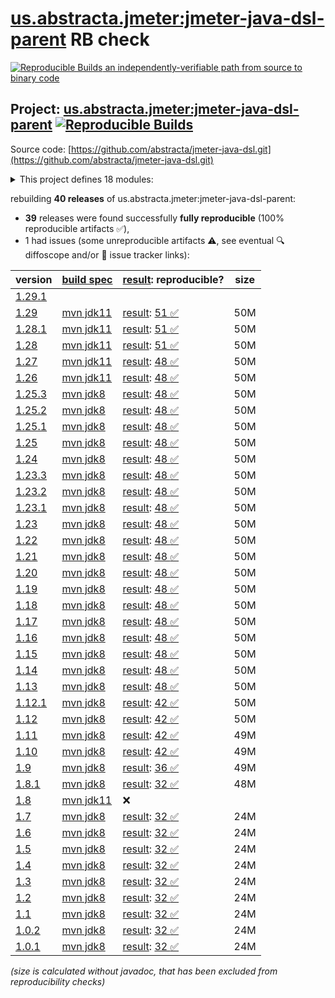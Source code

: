 [us.abstracta.jmeter:jmeter-java-dsl-parent](https://central.sonatype.com/artifact/us.abstracta.jmeter/jmeter-java-dsl-parent/versions) RB check
=======

[![Reproducible Builds](https://reproducible-builds.org/images/logos/rb.svg) an independently-verifiable path from source to binary code](https://reproducible-builds.org/)

## Project: [us.abstracta.jmeter:jmeter-java-dsl-parent](https://central.sonatype.com/artifact/us.abstracta.jmeter/jmeter-java-dsl-parent/versions) [![Reproducible Builds](https://img.shields.io/endpoint?url=https://raw.githubusercontent.com/jvm-repo-rebuild/reproducible-central/master/content/us/abstracta/jmeter/jmeter-java-dsl/badge.json)](https://github.com/jvm-repo-rebuild/reproducible-central/blob/master/content/us/abstracta/jmeter/jmeter-java-dsl/README.md)

Source code: [https://github.com/abstracta/jmeter-java-dsl.git](https://github.com/abstracta/jmeter-java-dsl.git)

<details><summary>This project defines 18 modules:</summary>

* [us.abstracta.jmeter:jmeter-java-dsl](https://central.sonatype.com/artifact/us.abstracta.jmeter/jmeter-java-dsl/overview)
* [us.abstracta.jmeter:jmeter-java-dsl-azure](https://central.sonatype.com/artifact/us.abstracta.jmeter/jmeter-java-dsl-azure/overview)
* [us.abstracta.jmeter:jmeter-java-dsl-base-remote-engine](https://central.sonatype.com/artifact/us.abstracta.jmeter/jmeter-java-dsl-base-remote-engine/overview)
* [us.abstracta.jmeter:jmeter-java-dsl-blazemeter](https://central.sonatype.com/artifact/us.abstracta.jmeter/jmeter-java-dsl-blazemeter/overview)
* [us.abstracta.jmeter:jmeter-java-dsl-bridge](https://central.sonatype.com/artifact/us.abstracta.jmeter/jmeter-java-dsl-bridge/overview)
* [us.abstracta.jmeter:jmeter-java-dsl-cli](https://central.sonatype.com/artifact/us.abstracta.jmeter/jmeter-java-dsl-cli/overview)
* [us.abstracta.jmeter:jmeter-java-dsl-dashboard](https://central.sonatype.com/artifact/us.abstracta.jmeter/jmeter-java-dsl-dashboard/overview)
* [us.abstracta.jmeter:jmeter-java-dsl-datadog](https://central.sonatype.com/artifact/us.abstracta.jmeter/jmeter-java-dsl-datadog/overview)
* [us.abstracta.jmeter:jmeter-java-dsl-elasticsearch-listener](https://central.sonatype.com/artifact/us.abstracta.jmeter/jmeter-java-dsl-elasticsearch-listener/overview)
* [us.abstracta.jmeter:jmeter-java-dsl-graphql](https://central.sonatype.com/artifact/us.abstracta.jmeter/jmeter-java-dsl-graphql/overview)
* [us.abstracta.jmeter:jmeter-java-dsl-jdbc](https://central.sonatype.com/artifact/us.abstracta.jmeter/jmeter-java-dsl-jdbc/overview)
* [us.abstracta.jmeter:jmeter-java-dsl-jmx2dsl](https://central.sonatype.com/artifact/us.abstracta.jmeter/jmeter-java-dsl-jmx2dsl/overview)
* [us.abstracta.jmeter:jmeter-java-dsl-octoperf](https://central.sonatype.com/artifact/us.abstracta.jmeter/jmeter-java-dsl-octoperf/overview)
* [us.abstracta.jmeter:jmeter-java-dsl-parallel](https://central.sonatype.com/artifact/us.abstracta.jmeter/jmeter-java-dsl-parallel/overview)
* [us.abstracta.jmeter:jmeter-java-dsl-parent](https://central.sonatype.com/artifact/us.abstracta.jmeter/jmeter-java-dsl-parent/overview)
* [us.abstracta.jmeter:jmeter-java-dsl-prometheus](https://central.sonatype.com/artifact/us.abstracta.jmeter/jmeter-java-dsl-prometheus/overview)
* [us.abstracta.jmeter:jmeter-java-dsl-recorder](https://central.sonatype.com/artifact/us.abstracta.jmeter/jmeter-java-dsl-recorder/overview)
* [us.abstracta.jmeter:jmeter-java-dsl-wrapper](https://central.sonatype.com/artifact/us.abstracta.jmeter/jmeter-java-dsl-wrapper/overview)
</details>

rebuilding **40 releases** of us.abstracta.jmeter:jmeter-java-dsl-parent:
- **39** releases were found successfully **fully reproducible** (100% reproducible artifacts :white_check_mark:),
- 1 had issues (some unreproducible artifacts :warning:, see eventual :mag: diffoscope and/or :memo: issue tracker links):

| version | [build spec](/BUILDSPEC.md) | [result](https://reproducible-builds.org/docs/jvm/): reproducible? | size |
| -- | --------- | ------ | -- |
| [1.29.1](https://central.sonatype.com/artifact/us.abstracta.jmeter/jmeter-java-dsl-parent/1.29.1/pom) | | | |
| [1.29](https://central.sonatype.com/artifact/us.abstracta.jmeter/jmeter-java-dsl-parent/1.29/pom) | [mvn jdk11](jmeter-java-dsl-1.29.buildspec) | [result](jmeter-java-dsl-parent-1.29.buildinfo): [51 :white_check_mark: ](jmeter-java-dsl-parent-1.29.buildcompare) | 50M |
| [1.28.1](https://central.sonatype.com/artifact/us.abstracta.jmeter/jmeter-java-dsl-parent/1.28.1/pom) | [mvn jdk11](jmeter-java-dsl-1.28.1.buildspec) | [result](jmeter-java-dsl-parent-1.28.1.buildinfo): [51 :white_check_mark: ](jmeter-java-dsl-parent-1.28.1.buildcompare) | 50M |
| [1.28](https://central.sonatype.com/artifact/us.abstracta.jmeter/jmeter-java-dsl-parent/1.28/pom) | [mvn jdk11](jmeter-java-dsl-1.28.buildspec) | [result](jmeter-java-dsl-parent-1.28.buildinfo): [51 :white_check_mark: ](jmeter-java-dsl-parent-1.28.buildcompare) | 50M |
| [1.27](https://central.sonatype.com/artifact/us.abstracta.jmeter/jmeter-java-dsl-parent/1.27/pom) | [mvn jdk11](jmeter-java-dsl-1.27.buildspec) | [result](jmeter-java-dsl-parent-1.27.buildinfo): [48 :white_check_mark: ](jmeter-java-dsl-parent-1.27.buildcompare) | 50M |
| [1.26](https://central.sonatype.com/artifact/us.abstracta.jmeter/jmeter-java-dsl-parent/1.26/pom) | [mvn jdk11](jmeter-java-dsl-1.26.buildspec) | [result](jmeter-java-dsl-parent-1.26.buildinfo): [48 :white_check_mark: ](jmeter-java-dsl-parent-1.26.buildcompare) | 50M |
| [1.25.3](https://central.sonatype.com/artifact/us.abstracta.jmeter/jmeter-java-dsl-parent/1.25.3/pom) | [mvn jdk8](jmeter-java-dsl-1.25.3.buildspec) | [result](jmeter-java-dsl-parent-1.25.3.buildinfo): [48 :white_check_mark: ](jmeter-java-dsl-parent-1.25.3.buildcompare) | 50M |
| [1.25.2](https://central.sonatype.com/artifact/us.abstracta.jmeter/jmeter-java-dsl-parent/1.25.2/pom) | [mvn jdk8](jmeter-java-dsl-1.25.2.buildspec) | [result](jmeter-java-dsl-parent-1.25.2.buildinfo): [48 :white_check_mark: ](jmeter-java-dsl-parent-1.25.2.buildcompare) | 50M |
| [1.25.1](https://central.sonatype.com/artifact/us.abstracta.jmeter/jmeter-java-dsl-parent/1.25.1/pom) | [mvn jdk8](jmeter-java-dsl-1.25.1.buildspec) | [result](jmeter-java-dsl-parent-1.25.1.buildinfo): [48 :white_check_mark: ](jmeter-java-dsl-parent-1.25.1.buildcompare) | 50M |
| [1.25](https://central.sonatype.com/artifact/us.abstracta.jmeter/jmeter-java-dsl-parent/1.25/pom) | [mvn jdk8](jmeter-java-dsl-1.25.buildspec) | [result](jmeter-java-dsl-parent-1.25.buildinfo): [48 :white_check_mark: ](jmeter-java-dsl-parent-1.25.buildcompare) | 50M |
| [1.24](https://central.sonatype.com/artifact/us.abstracta.jmeter/jmeter-java-dsl-parent/1.24/pom) | [mvn jdk8](jmeter-java-dsl-1.24.buildspec) | [result](jmeter-java-dsl-parent-1.24.buildinfo): [48 :white_check_mark: ](jmeter-java-dsl-parent-1.24.buildcompare) | 50M |
| [1.23.3](https://central.sonatype.com/artifact/us.abstracta.jmeter/jmeter-java-dsl-parent/1.23.3/pom) | [mvn jdk8](jmeter-java-dsl-1.23.3.buildspec) | [result](jmeter-java-dsl-parent-1.23.3.buildinfo): [48 :white_check_mark: ](jmeter-java-dsl-parent-1.23.3.buildcompare) | 50M |
| [1.23.2](https://central.sonatype.com/artifact/us.abstracta.jmeter/jmeter-java-dsl-parent/1.23.2/pom) | [mvn jdk8](jmeter-java-dsl-1.23.2.buildspec) | [result](jmeter-java-dsl-parent-1.23.2.buildinfo): [48 :white_check_mark: ](jmeter-java-dsl-parent-1.23.2.buildcompare) | 50M |
| [1.23.1](https://central.sonatype.com/artifact/us.abstracta.jmeter/jmeter-java-dsl-parent/1.23.1/pom) | [mvn jdk8](jmeter-java-dsl-1.23.1.buildspec) | [result](jmeter-java-dsl-parent-1.23.1.buildinfo): [48 :white_check_mark: ](jmeter-java-dsl-parent-1.23.1.buildcompare) | 50M |
| [1.23](https://central.sonatype.com/artifact/us.abstracta.jmeter/jmeter-java-dsl-parent/1.23/pom) | [mvn jdk8](jmeter-java-dsl-1.23.buildspec) | [result](jmeter-java-dsl-parent-1.23.buildinfo): [48 :white_check_mark: ](jmeter-java-dsl-parent-1.23.buildcompare) | 50M |
| [1.22](https://central.sonatype.com/artifact/us.abstracta.jmeter/jmeter-java-dsl-parent/1.22/pom) | [mvn jdk8](jmeter-java-dsl-1.22.buildspec) | [result](jmeter-java-dsl-parent-1.22.buildinfo): [48 :white_check_mark: ](jmeter-java-dsl-parent-1.22.buildcompare) | 50M |
| [1.21](https://central.sonatype.com/artifact/us.abstracta.jmeter/jmeter-java-dsl-parent/1.21/pom) | [mvn jdk8](jmeter-java-dsl-1.21.buildspec) | [result](jmeter-java-dsl-parent-1.21.buildinfo): [48 :white_check_mark: ](jmeter-java-dsl-parent-1.21.buildcompare) | 50M |
| [1.20](https://central.sonatype.com/artifact/us.abstracta.jmeter/jmeter-java-dsl-parent/1.20/pom) | [mvn jdk8](jmeter-java-dsl-1.20.buildspec) | [result](jmeter-java-dsl-parent-1.20.buildinfo): [48 :white_check_mark: ](jmeter-java-dsl-parent-1.20.buildcompare) | 50M |
| [1.19](https://central.sonatype.com/artifact/us.abstracta.jmeter/jmeter-java-dsl-parent/1.19/pom) | [mvn jdk8](jmeter-java-dsl-1.19.buildspec) | [result](jmeter-java-dsl-parent-1.19.buildinfo): [48 :white_check_mark: ](jmeter-java-dsl-parent-1.19.buildcompare) | 50M |
| [1.18](https://central.sonatype.com/artifact/us.abstracta.jmeter/jmeter-java-dsl-parent/1.18/pom) | [mvn jdk8](jmeter-java-dsl-1.18.buildspec) | [result](jmeter-java-dsl-parent-1.18.buildinfo): [48 :white_check_mark: ](jmeter-java-dsl-parent-1.18.buildcompare) | 50M |
| [1.17](https://central.sonatype.com/artifact/us.abstracta.jmeter/jmeter-java-dsl-parent/1.17/pom) | [mvn jdk8](jmeter-java-dsl-1.17.buildspec) | [result](jmeter-java-dsl-parent-1.17.buildinfo): [48 :white_check_mark: ](jmeter-java-dsl-parent-1.17.buildcompare) | 50M |
| [1.16](https://central.sonatype.com/artifact/us.abstracta.jmeter/jmeter-java-dsl-parent/1.16/pom) | [mvn jdk8](jmeter-java-dsl-1.16.buildspec) | [result](jmeter-java-dsl-parent-1.16.buildinfo): [48 :white_check_mark: ](jmeter-java-dsl-parent-1.16.buildcompare) | 50M |
| [1.15](https://central.sonatype.com/artifact/us.abstracta.jmeter/jmeter-java-dsl-parent/1.15/pom) | [mvn jdk8](jmeter-java-dsl-1.15.buildspec) | [result](jmeter-java-dsl-parent-1.15.buildinfo): [48 :white_check_mark: ](jmeter-java-dsl-parent-1.15.buildcompare) | 50M |
| [1.14](https://central.sonatype.com/artifact/us.abstracta.jmeter/jmeter-java-dsl-parent/1.14/pom) | [mvn jdk8](jmeter-java-dsl-1.14.buildspec) | [result](jmeter-java-dsl-parent-1.14.buildinfo): [48 :white_check_mark: ](jmeter-java-dsl-parent-1.14.buildcompare) | 50M |
| [1.13](https://central.sonatype.com/artifact/us.abstracta.jmeter/jmeter-java-dsl-parent/1.13/pom) | [mvn jdk8](jmeter-java-dsl-1.13.buildspec) | [result](jmeter-java-dsl-parent-1.13.buildinfo): [48 :white_check_mark: ](jmeter-java-dsl-parent-1.13.buildcompare) | 50M |
| [1.12.1](https://central.sonatype.com/artifact/us.abstracta.jmeter/jmeter-java-dsl-parent/1.12.1/pom) | [mvn jdk8](jmeter-java-dsl-1.12.1.buildspec) | [result](jmeter-java-dsl-parent-1.12.1.buildinfo): [42 :white_check_mark: ](jmeter-java-dsl-parent-1.12.1.buildcompare) | 50M |
| [1.12](https://central.sonatype.com/artifact/us.abstracta.jmeter/jmeter-java-dsl-parent/1.12/pom) | [mvn jdk8](jmeter-java-dsl-1.12.buildspec) | [result](jmeter-java-dsl-parent-1.12.buildinfo): [42 :white_check_mark: ](jmeter-java-dsl-parent-1.12.buildcompare) | 50M |
| [1.11](https://central.sonatype.com/artifact/us.abstracta.jmeter/jmeter-java-dsl-parent/1.11/pom) | [mvn jdk8](jmeter-java-dsl-1.11.buildspec) | [result](jmeter-java-dsl-parent-1.11.buildinfo): [42 :white_check_mark: ](jmeter-java-dsl-parent-1.11.buildcompare) | 49M |
| [1.10](https://central.sonatype.com/artifact/us.abstracta.jmeter/jmeter-java-dsl-parent/1.10/pom) | [mvn jdk8](jmeter-java-dsl-1.10.buildspec) | [result](jmeter-java-dsl-parent-1.10.buildinfo): [42 :white_check_mark: ](jmeter-java-dsl-parent-1.10.buildcompare) | 49M |
| [1.9](https://central.sonatype.com/artifact/us.abstracta.jmeter/jmeter-java-dsl-parent/1.9/pom) | [mvn jdk8](jmeter-java-dsl-1.9.buildspec) | [result](jmeter-java-dsl-parent-1.9.buildinfo): [36 :white_check_mark: ](jmeter-java-dsl-parent-1.9.buildcompare) | 49M |
| [1.8.1](https://central.sonatype.com/artifact/us.abstracta.jmeter/jmeter-java-dsl-parent/1.8.1/pom) | [mvn jdk8](jmeter-java-dsl-1.8.1.buildspec) | [result](jmeter-java-dsl-parent-1.8.1.buildinfo): [32 :white_check_mark: ](jmeter-java-dsl-parent-1.8.1.buildcompare) | 48M |
| [1.8](https://central.sonatype.com/artifact/us.abstracta.jmeter/jmeter-java-dsl-parent/1.8/pom) | [mvn jdk11](jmeter-java-dsl-1.8.buildspec) | :x: | |
| [1.7](https://central.sonatype.com/artifact/us.abstracta.jmeter/jmeter-java-dsl-parent/1.7/pom) | [mvn jdk8](jmeter-java-dsl-1.7.buildspec) | [result](jmeter-java-dsl-parent-1.7.buildinfo): [32 :white_check_mark: ](jmeter-java-dsl-parent-1.7.buildcompare) | 24M |
| [1.6](https://central.sonatype.com/artifact/us.abstracta.jmeter/jmeter-java-dsl-parent/1.6/pom) | [mvn jdk8](jmeter-java-dsl-1.6.buildspec) | [result](jmeter-java-dsl-parent-1.6.buildinfo): [32 :white_check_mark: ](jmeter-java-dsl-parent-1.6.buildcompare) | 24M |
| [1.5](https://central.sonatype.com/artifact/us.abstracta.jmeter/jmeter-java-dsl-parent/1.5/pom) | [mvn jdk8](jmeter-java-dsl-1.5.buildspec) | [result](jmeter-java-dsl-parent-1.5.buildinfo): [32 :white_check_mark: ](jmeter-java-dsl-parent-1.5.buildcompare) | 24M |
| [1.4](https://central.sonatype.com/artifact/us.abstracta.jmeter/jmeter-java-dsl-parent/1.4/pom) | [mvn jdk8](jmeter-java-dsl-1.4.buildspec) | [result](jmeter-java-dsl-parent-1.4.buildinfo): [32 :white_check_mark: ](jmeter-java-dsl-parent-1.4.buildcompare) | 24M |
| [1.3](https://central.sonatype.com/artifact/us.abstracta.jmeter/jmeter-java-dsl-parent/1.3/pom) | [mvn jdk8](jmeter-java-dsl-1.3.buildspec) | [result](jmeter-java-dsl-parent-1.3.buildinfo): [32 :white_check_mark: ](jmeter-java-dsl-parent-1.3.buildcompare) | 24M |
| [1.2](https://central.sonatype.com/artifact/us.abstracta.jmeter/jmeter-java-dsl-parent/1.2/pom) | [mvn jdk8](jmeter-java-dsl-1.2.buildspec) | [result](jmeter-java-dsl-parent-1.2.buildinfo): [32 :white_check_mark: ](jmeter-java-dsl-parent-1.2.buildcompare) | 24M |
| [1.1](https://central.sonatype.com/artifact/us.abstracta.jmeter/jmeter-java-dsl-parent/1.1/pom) | [mvn jdk8](jmeter-java-dsl-1.1.buildspec) | [result](jmeter-java-dsl-parent-1.1.buildinfo): [32 :white_check_mark: ](jmeter-java-dsl-parent-1.1.buildcompare) | 24M |
| [1.0.2](https://central.sonatype.com/artifact/us.abstracta.jmeter/jmeter-java-dsl-parent/1.0.2/pom) | [mvn jdk8](jmeter-java-dsl-1.0.2.buildspec) | [result](jmeter-java-dsl-parent-1.0.2.buildinfo): [32 :white_check_mark: ](jmeter-java-dsl-parent-1.0.2.buildcompare) | 24M |
| [1.0.1](https://central.sonatype.com/artifact/us.abstracta.jmeter/jmeter-java-dsl-parent/1.0.1/pom) | [mvn jdk8](jmeter-java-dsl-1.0.1.buildspec) | [result](jmeter-java-dsl-parent-1.0.1.buildinfo): [32 :white_check_mark: ](jmeter-java-dsl-parent-1.0.1.buildcompare) | 24M |

<i>(size is calculated without javadoc, that has been excluded from reproducibility checks)</i>
